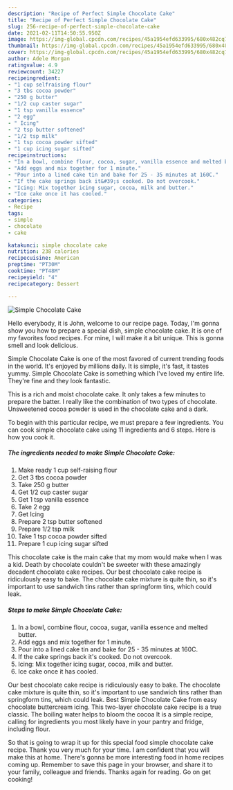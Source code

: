 ```yaml
---
description: "Recipe of Perfect Simple Chocolate Cake"
title: "Recipe of Perfect Simple Chocolate Cake"
slug: 256-recipe-of-perfect-simple-chocolate-cake
date: 2021-02-11T14:50:55.950Z
image: https://img-global.cpcdn.com/recipes/45a1954efd633995/680x482cq70/simple-chocolate-cake-recipe-main-photo.jpg
thumbnail: https://img-global.cpcdn.com/recipes/45a1954efd633995/680x482cq70/simple-chocolate-cake-recipe-main-photo.jpg
cover: https://img-global.cpcdn.com/recipes/45a1954efd633995/680x482cq70/simple-chocolate-cake-recipe-main-photo.jpg
author: Adele Morgan
ratingvalue: 4.9
reviewcount: 34227
recipeingredient:
- "1 cup selfraising flour"
- "3 tbs cocoa powder"
- "250 g butter"
- "1/2 cup caster sugar"
- "1 tsp vanilla essence"
- "2 egg"
- " Icing"
- "2 tsp butter softened"
- "1/2 tsp milk"
- "1 tsp cocoa powder sifted"
- "1 cup icing sugar sifted"
recipeinstructions:
- "In a bowl, combine flour, cocoa, sugar, vanilla essence and melted butter."
- "Add eggs and mix together for 1 minute."
- "Pour into a lined cake tin and bake for 25 - 35 minutes at 160C."
- "If the cake springs back it&#39;s cooked. Do not overcook."
- "Icing: Mix together icing sugar, cocoa, milk and butter."
- "Ice cake once it has cooled."
categories:
- Recipe
tags:
- simple
- chocolate
- cake

katakunci: simple chocolate cake 
nutrition: 238 calories
recipecuisine: American
preptime: "PT30M"
cooktime: "PT48M"
recipeyield: "4"
recipecategory: Dessert

---
```



![Simple Chocolate Cake](https://img-global.cpcdn.com/recipes/45a1954efd633995/680x482cq70/simple-chocolate-cake-recipe-main-photo.jpg)

Hello everybody, it is John, welcome to our recipe page. Today, I'm gonna show you how to prepare a special dish, simple chocolate cake. It is one of my favorites food recipes. For mine, I will make it a bit unique. This is gonna smell and look delicious.

Simple Chocolate Cake is one of the most favored of current trending foods in the world. It's enjoyed by millions daily. It is simple, it's fast, it tastes yummy. Simple Chocolate Cake is something which I've loved my entire life. They're fine and they look fantastic.

This is a rich and moist chocolate cake. It only takes a few minutes to prepare the batter. I really like the combination of two types of chocolate. Unsweetened cocoa powder is used in the chocolate cake and a dark.


To begin with this particular recipe, we must prepare a few ingredients. You can cook simple chocolate cake using 11 ingredients and 6 steps. Here is how you cook it.

<!--inarticleads1-->

##### The ingredients needed to make Simple Chocolate Cake:

1. Make ready 1 cup self-raising flour
1. Get 3 tbs cocoa powder
1. Take 250 g butter
1. Get 1/2 cup caster sugar
1. Get 1 tsp vanilla essence
1. Take 2 egg
1. Get  Icing
1. Prepare 2 tsp butter softened
1. Prepare 1/2 tsp milk
1. Take 1 tsp cocoa powder sifted
1. Prepare 1 cup icing sugar sifted


This chocolate cake is the main cake that my mom would make when I was a kid. Death by chocolate couldn&#39;t be sweeter with these amazingly decadent chocolate cake recipes. Our best chocolate cake recipe is ridiculously easy to bake. The chocolate cake mixture is quite thin, so it&#39;s important to use sandwich tins rather than springform tins, which could leak. 

<!--inarticleads2-->

##### Steps to make Simple Chocolate Cake:

1. In a bowl, combine flour, cocoa, sugar, vanilla essence and melted butter.
1. Add eggs and mix together for 1 minute.
1. Pour into a lined cake tin and bake for 25 - 35 minutes at 160C.
1. If the cake springs back it&#39;s cooked. Do not overcook.
1. Icing: Mix together icing sugar, cocoa, milk and butter.
1. Ice cake once it has cooled.


Our best chocolate cake recipe is ridiculously easy to bake. The chocolate cake mixture is quite thin, so it&#39;s important to use sandwich tins rather than springform tins, which could leak. Best Simple Chocolate Cake from easy chocolate buttercream icing. This two-layer chocolate cake recipe is a true classic. The boiling water helps to bloom the cocoa It is a simple recipe, calling for ingredients you most likely have in your pantry and fridge, including flour. 

So that is going to wrap it up for this special food simple chocolate cake recipe. Thank you very much for your time. I am confident that you will make this at home. There's gonna be more interesting food in home recipes coming up. Remember to save this page in your browser, and share it to your family, colleague and friends. Thanks again for reading. Go on get cooking!
